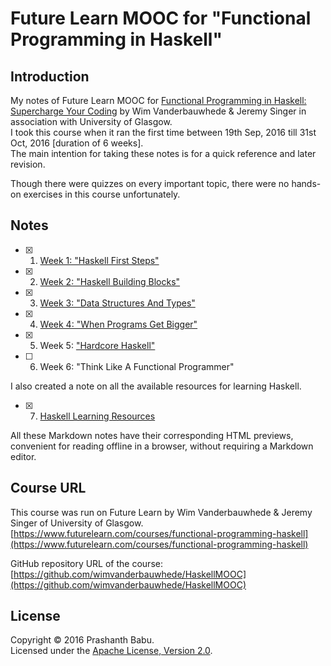 # Future Learn MOOC for "Functional Programming in Haskell"


## Introduction
My notes of Future Learn MOOC for [Functional Programming in Haskell: Supercharge Your Coding](https://www.futurelearn.com/courses/functional-programming-haskell) by Wim Vanderbauwhede & Jeremy Singer in association with University of Glasgow.<br>
I took this course when it ran the first time between 19th Sep, 2016 till 31st Oct, 2016 [duration of 6 weeks].<br>
The main intention for taking these notes is for a quick reference and later revision.

Though there were quizzes on every important topic, there were no hands-on exercises in this course unfortunately.


## Notes
- [x]  1. [Week 1: "Haskell First Steps"](Week1_Notes.md)
- [x]  2. [Week 2: "Haskell Building Blocks"](Week2_Notes.md)
- [x]  3. [Week 3: "Data Structures And Types"](Week3_Notes.md)
- [x]  4. [Week 4: "When Programs Get Bigger"](Week4_Notes.md)
- [x]  5. Week 5: ["Hardcore Haskell"](Week5_Notes.md)
- [ ]  6. Week 6: "Think Like A Functional Programmer"

I also created a note on all the available resources for learning Haskell.
- [x]  7. [Haskell Learning Resources](Haskell_Learning_Resources.md)

All these Markdown notes have their corresponding HTML previews, convenient for reading offline in a browser, without requiring a Markdown editor.


## Course URL
This course was run on Future Learn by Wim Vanderbauwhede & Jeremy Singer of University of Glasgow.
[https://www.futurelearn.com/courses/functional-programming-haskell](https://www.futurelearn.com/courses/functional-programming-haskell)

GitHub repository URL of the course:
[https://github.com/wimvanderbauwhede/HaskellMOOC](https://github.com/wimvanderbauwhede/HaskellMOOC)


## License
Copyright &copy; 2016 Prashanth Babu.<br>
Licensed under the [Apache License, Version 2.0](LICENSE).